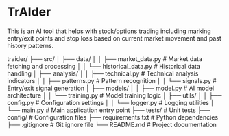# TrAIder
This is an AI tool that helps with stock/options trading including marking entry/exit points and stop loss based on current market movement and past history patterns.

traider/
├── src/
│   ├── data/
│   │   ├── market_data.py         # Market data fetching and processing
│   │   └── historical_data.py     # Historical data handling
│   ├── analysis/
│   │   ├── technical.py           # Technical analysis indicators
│   │   ├── patterns.py           # Pattern recognition
│   │   └── signals.py            # Entry/exit signal generation
│   ├── models/
│   │   ├── model.py              # AI model architecture
│   │   └── training.py           # Model training logic
│   ├── utils/
│   │   ├── config.py             # Configuration settings
│   │   └── logger.py             # Logging utilities
│   └── main.py                   # Main application entry point
├── tests/                        # Unit tests
├── config/                       # Configuration files
├── requirements.txt              # Python dependencies
├── .gitignore                   # Git ignore file
└── README.md                    # Project documentation
